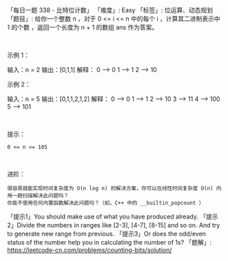 「每日一题 338 - 比特位计数」
「难度」: Easy
「标签」: 位运算、动态规划
「题目」: 给你一个整数 n ，对于 0 <= i <= n 中的每个 i ，计算其二进制表示中 1 的个数 ，返回一个长度为 n + 1 的数组 ans 作为答案。

 



示例 1：

输入：n = 2
输出：[0,1,1]
解释：
0 --> 0
1 --> 1
2 --> 10


示例 2：

输入：n = 5
输出：[0,1,1,2,1,2]
解释：
0 --> 0
1 --> 1
2 --> 10
3 --> 11
4 --> 100
5 --> 101


 

提示：


	0 <= n <= 105


 

进阶：


	很容易就能实现时间复杂度为 O(n log n) 的解决方案，你可以在线性时间复杂度 O(n) 内用一趟扫描解决此问题吗？
	你能不使用任何内置函数解决此问题吗？（如，C++ 中的 __builtin_popcount ）




「提示1」You should make use of what you have produced already.
「提示2」Divide the numbers in ranges like [2-3], [4-7], [8-15] and so on. And try to generate new range from previous.
「提示3」Or does the odd/even status of the number help you in calculating the number of 1s?
「题解」: https://leetcode-cn.com/problems/counting-bits/solution/